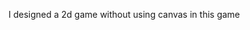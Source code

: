 I designed a 2d game without using canvas in this game
<a href="https://1sahinomer1.github.io/PinPon-Game2D/"></a>
